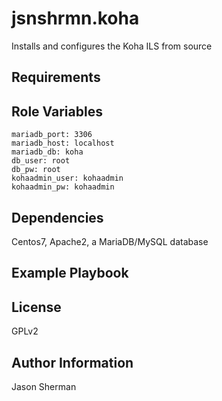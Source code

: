 jsnshrmn.koha
=========

Installs and configures the Koha ILS from source

Requirements
------------


Role Variables
--------------

```
mariadb_port: 3306
mariadb_host: localhost
mariadb_db: koha
db_user: root
db_pw: root
kohaadmin_user: kohaadmin
kohaadmin_pw: kohaadmin
```

Dependencies
------------

Centos7, Apache2, a MariaDB/MySQL database

Example Playbook
----------------


License
-------

GPLv2

Author Information
------------------

Jason Sherman
